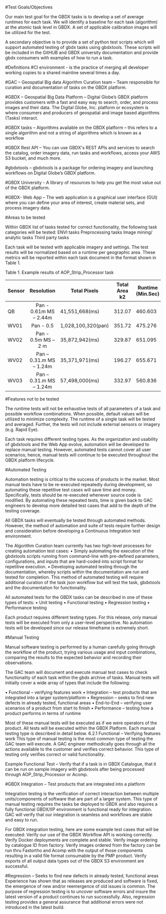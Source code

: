 #Test Goals/Objectives

Our main test goal for the GBDX tasks is to develop a set of average runtimes for each task.  We will identify a baseline for each task (algorithm) at the atomic task level in GBDX.  A set of applicable calibration images will be utilized for the test.

A secondary objective is to provide a set of python test scripts which will support automated testing of gbdx tasks using gbdxtools.  These scripts will be included in the GitHUB and GBDX university documentation and provide gbdx consumers with examples of how to run a task. 

#Definitions
#CI environment - is the practice of merging all developer working copies to a shared mainline several times a day.

#GAC – Geospatial Big data Algorithm Curation team – Team responsible for curation and documentation of tasks on the GBDX platform.

#GBDX – Geospatial Big Data Platform – Digital Globe’s GBDX platform provides customers with a fast and easy way to search, order, and process images and their data. The Digital Globe, Inc. platform or ecosystem is where consumers and producers of geospatial and image based algorithms (Tasks) interact.

#GBDX tasks – Algorithms available on the GBDX platform – this refers to a single algorithm and not a string of algorithms which is known as a workflow

#GBDX Rest API – You can use GBDX's REST APIs and services to search the catalog, order imagery data, run tasks and workflows, access your AWS S3 bucket, and much more.

#gbdxtools – gbdxtools is a package for ordering imagery and launching workflows on Digital Globe’s GBDX platform.  

#GBDX University - A library of resources to help you get the most value out of the GBDX platform.	

#GBDX- Web App – The web application is a graphical user interface (GUI) where you can define your area of interest, create material sets, and process imagery data.

#Areas to be tested

Within GBDX list of tasks tested for correct functionality, the following task categories will be tested:
ENVI tasks
Preprocessing tasks
Image mining/ analytic tasks 
Third party tasks

Each task will be tested with applicable imagery and settings.  The test results will be normalized based on a runtime per geographic area.  These metrics will be reported within each task document in the format shown in Table 1. 

Table 1. Example results of AOP_Strip_Processor task

Sensor     |  Resolution |  Total Pixels |  Total Area k2 | Runtime (Min.Sec)| Runtime (Min/Area k2)
-----------|:-----------:|----------------|---------------|------------------|--------------------
QB   | Pan - 0.61m MS – 2.44m |41,551,668(ms)| 312.07|  460.603| 1.4
WV01 |Pan - 0.5|1,028,100,320(pan)| 351.72| 475.276| 1.35
WV02|Pan - 0.5m MS – 2 m |35,872,942(ms)| 329.87| 651.095| 1.97
WV02|Pan – 0.31.m MS – 1.24m |35,371,971(ms)| 196.27| 655.671| 3.34
WV03|Pan – 0.31.m MS – 1.24m |57,498,000(ms)| 332.97| 560.836| 1.68

#Features not to be tested

The runtime tests will not be exhaustive tests of all parameters of a task and possible workflow combinations. When possible, default values will be utilized to minimize complexity. The runtime of a single task will be tested and averaged.  Further, the tests will not include external sensors or imagery (e.g. Rapid Eye).

Each task requires different testing types. As the organization and usability of gbdxtools and the Web App evolve, automation will be developed to replace manual testing. However, automated tests cannot cover all user scenarios; hence, manual tests will continue to be executed throughout the GBDX platform lifecycle. 

#Automated Testing

Automation testing is critical to the success of products in the market. Most manual tests have to be re-executed repeatedly during development, so automating these repetitive test cases will save time and money. Specifically, tests should be re-executed whenever source code is modified. By automating these repeated tests, time is given back to GAC engineers to develop more detailed test cases that add to the depth of the testing coverage.

All GBDX tasks will eventually be tested through automated methods.  However, the method of automation and suite of tests require further design and consideration before developing a Continuous Integration test environment.  

The Algorithm Curation team currently has two high-level processes for creating automation test cases: 
•	Simply automating the execution of the gbdxtools scripts running from command-line with pre-defined parameters, configurations, and inputs that are hard-coded into script format for repetitive execution.
•	Developing automated testing through the documentation, whereby scripts within the documentation are run and tested for completion.  This method of automated testing will require additional curation of the task json workflow but will test the task, gbdxtools and the documentation for functionality.

All automated tests for the GBDX tasks can be described in one of these types of tests: 
•	Unit testing 
•	Functional testing 
•	Regression testing
•	Performance testing

Each product requires different testing types. For this release, only manual tests will be executed from only a user-level perspective. No automation tests will be developed since our release timeframe is extremely short.

#Manual Testing

Manual software testing is performed by a human carefully going through the workflow of the product, trying various usage and input combinations, comparing the results to the expected behavior and recording their observations. 

The GAC team will document and execute manual test cases to check functionality of each task within the gbdx archive of tasks. Manual tests will initially cover a wide array of types that include the following:

•	Functional – verifying features work
•	Integration – test products that are integrated into a larger system/platform
•	Regression – seeks to find new defects in already tested, functional areas
•	End-to-End – verifying user scenarios of a product from start to finish
•	Performance – testing how a product performs in terms of runtime

Most of these manual tests will be executed as if we were operators of the product. All tests will be executed within the GBDX Platform. Each manual testing type is described in detail below.
6.2.1	Functional – Verifying features work
This type of manual testing is the most common type of testing the GAC team will execute. A GAC engineer methodically goes through all the actions available to the customer and verifies correct behavior. This type of testing only verifies correct or valid functionality.

Example Functional Test –
Verify that if a task is in GBDX Catalogue, that it can be run on sample imagery with gbdxtools after being processed through AOP_Strip_Processor or Acomp.

#GBDX Integration – Test products that are integrated into a platform

Integration testing is the verification of correct interaction between multiple units/components of software that are part of a larger system. This type of manual testing requires the tasks be deployed to GBDX and also requires a fully functional GBDX/IIP environment is functional ready for integration. GAC will verify that our integration is seamless and workflows are stable and easy to run.

For GBDX integration testing, here are some example test cases that will be executed:
Verify our use of the GBDX Workflow API is working correctly.
Verify Docker deployments are complete and stable.
Verify image ordering by catalogue ID from factory.
Verify images ordered from the factory can be run thru Fastortho and Acomp with the output of those components resulting in a valid file format consumable by the PMP product.
Verify exports of all output data types out of the GBDX S3 environment are successful.

#Regression – Seeks to find new defects in already tested, functional areas
Experience has shown that as releases are produced and software is fixed, the emergence of new and/or reemergence of old issues is common. The purpose of regression testing is to uncover software errors and insure the latest version of a product continues to run successfully.  Also, regression testing provides a general assurance that additional errors were not introduced in the latest build.  

